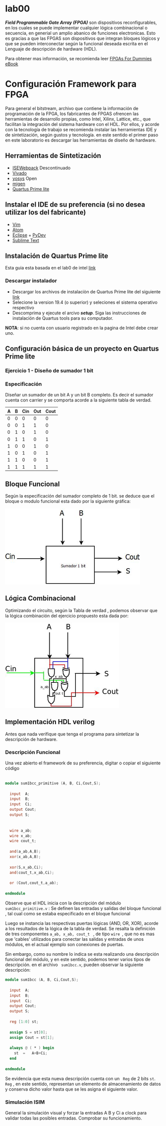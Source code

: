 # lab00

***Field Programmable Gate Array (FPGA)*** son dispositivos reconfigurables, en los cuales se puede implementar cualquier lógica combinacional o secuencia, en generial un amplio abanico de funciones electronicas. Esto es gracias a que las FPGAS son dispositivos que  integran bloques lógicos y que se pueden interconectar según la funcional deseada escrita en el Lenguaje de descripción de hardware (HDL).

Para obtener mas información, se recomienda leer [FPGAs For Dummies eBook](https://www.intel.com/content/dam/www/programmable/us/en/pdfs/literature/misc/FPGAs_For_Dummies_eBook.pdf)


# Configuración Framework para FPGA

Para general el bitstream, archivo que contiene la información de programación de la FPGA, los fabricantes de FPGAS ofrencen las herramientas de desarrollo propias, como Intel, Xilinx, Lattice, etc.,  que facilitan la integración del sistema hardware con el HDL.
Por ellos, y acorde con la tecnología de trabajo se recomienda instalar las herramientas IDE y de sintetización, según gustos  y tecnología. en este sentido el primer paso en este laboratorio es descargar las herramientas de diseño de hardware.

## Herramientas de Sintetización


* [ISEWebpack](https://github.com/Fabeltranm/SPARTAN6-ATMEGA-MAX5864/wiki/Instalaci%C3%B3n-y-Configuraci%C3%B3n#instalaci%C3%B3n-de-isewebpack) Descontinuado 
* [Vivado](https://www.xilinx.com/products/design-tools/vivado.html)
* [yosys](http://www.clifford.at/yosys/) Open
* [migen](https://github.com/Fabeltranm/lm32_SoC/wiki/Instalación-y-configuración-de-las-herramientas-Litex-y-migen)
* [Quartus Prime lite](http://fpgasoftware.intel.com/?edition=lite) 


## Instalar el IDE de su preferencia (si no desea utilizar los del fabricante)
* [Vim](https://www.vim.org/)
* [Atom](https://atom.io/)
* [Eclipse](https://www.eclipse.org) + [PyDev](https://www.pydev.org/)
* [Sublime Text](http://www.sublimetext.com)


## Instalación de Quartus Prime lite
Esta guia esta basada en el lab0 de intel [link](./doc//Intro_to_FPGA.pdf) 

### Descargar instalador
* Descargar los archivos de instalaciòn de Quartus Prime lite del siguiente [link](http://fpgasoftware.intel.com/?edition=lite)
* Selecione  la version 19.4 (o superior) y  seleciones el sistema operativo  respectivo
* Descomprima  y ejecute el arcivo ***setup***. Siga las instrucciones de instalación de Quartus tools para su computador.

**NOTA**: si no cuenta con usuario registrado en la pagina de Intel debe crear uno.

## Configuración básica de un proyecto en Quartus Prime lite

### Ejercicio 1 - Diseño de sumador 1 bit 

### Especificación
Diseñar un sumador de un bit A y un bit B completo. Es decir el sumador cuenta con carrier  y se comporta acorde a la siguiente tabla de verdad.

A  | B  | Cin | Out | Cout 
-- | -- | --  | --  |  --
0| 0 | 0 |0 | 0
0| 0 | 1 | 1| 0
0| 1 | 0 | 1| 0
0| 1 | 1 | 0| 1
1| 0 | 0 | 1| 0
1| 0 | 1 | 0| 1
1| 1 | 0 | 0| 1
1| 1 | 1 | 1| 1

## Bloque Funcional

Según la especificación del sumador completo de 1 bit. se deduce que el bloque o modulo funcional esta dado por la siguiente gráfica: 

![Sumador 1bit](https://github.com/Fabeltranm/SPARTAN6-ATMEGA-MAX5864/blob/master/lab/lab01-sumador1b/doc/bloqSum1b.jpg)

## Lógica Combinacional 

Optimizando el circuito, según la Tabla de verdad , podemos observar que la lógica combinación del ejercicio propuesto esta dada por:

![Sumador 1bit](https://github.com/Fabeltranm/SPARTAN6-ATMEGA-MAX5864/blob/master/lab/lab01-sumador1b/doc/sum1bPuertas.jpg)
 
## Implementación HDL verilog

Antes que nada  verifique que tenga el programa para sintetizar la descripción de hardware.

### Descripción Funcional 

Una vez abierto el  framework  de su preferencia, digitar o copiar el siguiente código

```verilog

module sum1bcc_primitive (A, B, Ci,Cout,S);

  input  A;
  input  B;
  input  Ci;
  output Cout;
  output S;


  wire a_ab;
  wire x_ab;
  wire cout_t;

  and(a_ab,A,B);
  xor(x_ab,A,B);

  xor(S,x_ab,Ci);
  and(cout_t,x_ab,Ci);

  or (Cout,cout_t,a_ab);

endmodule
```
Observe que el HDL inicia con la descripción del módulo ``` sum1bcc_primitive.v``` : Se definen las  entradas  y salidas del bloque funcional , tal cual  como se estaba especificado en el bloque funcional

Luego se instancia las respectivas puertas lógicas (AND, OR, XOR), acorde a los resultados de la lógica de la tabla de verdad. Se resalta la definición de tres componentes ```a_ab, x_ab, cout_t ``` , de tipo ```wire ```, que no es  mas que 'cables' utilizados para conectar las salidas y entradas de unos módulos, en el actual ejemplo son conexiones de puertas. 


Sin embargo,  como su nombre lo indica se esta realizando una descripción funcional del módulo, y en este sentido, podemos tener varios  tipos de descripción. en el archivo ``` sum1bcc.v```, pueden observar la siguiente descripción:

```verilog
module sum1bcc (A, B, Ci,Cout,S);

  input  A;
  input  B;
  input  Ci;
  output Cout;
  output S;

  reg [1:0] st;

  assign S = st[0];
  assign Cout = st[1];

  always @ ( * ) begin
  	st  = 	A+B+Ci;
  end
  
endmodule
```

Se evidencia que esta nueva descripción cuenta con un  ```  Reg ```  de 2 bits ``` st ```. ``` Reg ``` , en este sentido, representan un elemento de almacenamiento de datos y conserva dicho valor hasta que se les asigna el siguiente valor.


### Simulación ISIM
General la simulación visual  y forzar la entradas A B y Ci a clock para  validar todas las posibles entradas.
Comprobar su funcionamiento.

